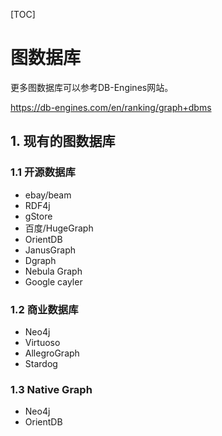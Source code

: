[TOC]

# 图数据库

更多图数据库可以参考DB-Engines网站。

https://db-engines.com/en/ranking/graph+dbms

## 1. 现有的图数据库

### 1.1 开源数据库

- ebay/beam
- RDF4j
- gStore
- 百度/HugeGraph
- OrientDB
- JanusGraph
- Dgraph
- Nebula Graph
- Google cayler

### 1.2 商业数据库

- Neo4j
- Virtuoso
- AllegroGraph
- Stardog

### 1.3 Native Graph

- Neo4j
- OrientDB
